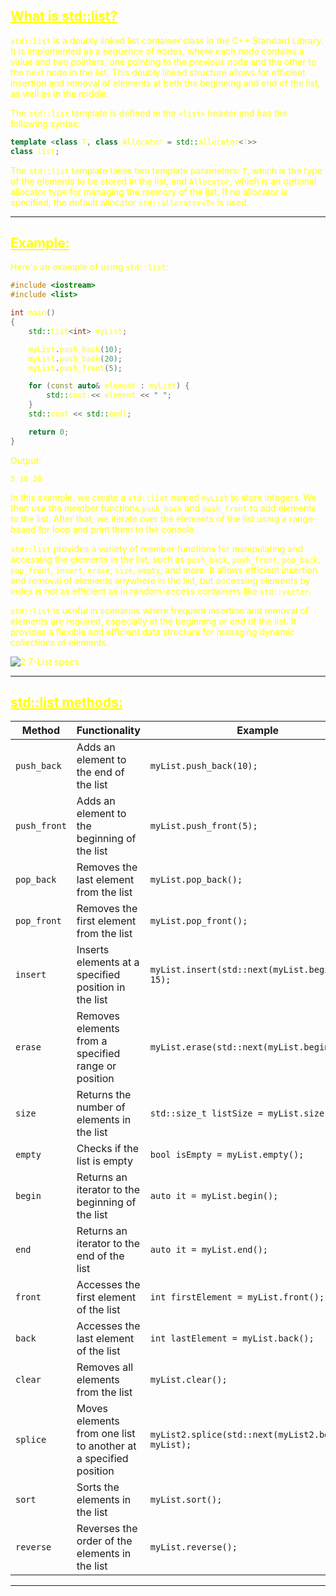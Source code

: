 ## <font color="yellow"><u>What is std::list?</u></f>


`std::list` is a doubly linked list container class in the C++ Standard Library. It is implemented as a sequence of nodes, where each node contains a value and two pointers, one pointing to the previous node and the other to the next node in the list. This doubly linked structure allows for efficient insertion and removal of elements at both the beginning and end of the list, as well as in the middle.

The `std::list` template is defined in the `<list>` header and has the following syntax:

```cpp
template <class T, class Allocator = std::allocator<T>>
class list;
```

The `std::list` template takes two template parameters: `T`, which is the type of the elements to be stored in the list, and `Allocator`, which is an optional allocator type for managing the memory of the list. If no allocator is specified, the default allocator `std::allocator<T>` is used.

---
## <font color="yellow"><u>Example:</u></font>

Here's an example of using `std::list`:

```cpp
#include <iostream>
#include <list>

int main()
{
    std::list<int> myList;

    myList.push_back(10);
    myList.push_back(20);
    myList.push_front(5);

    for (const auto& element : myList) {
        std::cout << element << " ";
    }
    std::cout << std::endl;

    return 0;
}
```

Output:
```
5 10 20
```

In this example, we create a `std::list` named `myList` to store integers. We then use the member functions `push_back` and `push_front` to add elements to the list. After that, we iterate over the elements of the list using a range-based for loop and print them to the console.

`std::list` provides a variety of member functions for manipulating and accessing the elements in the list, such as `push_back`, `push_front`, `pop_back`, `pop_front`, `insert`, `erase`, `size`, `empty`, and more. It allows efficient insertion and removal of elements anywhere in the list, but accessing elements by index is not as efficient as in random-access containers like `std::vector`.

`std::list` is useful in scenarios where frequent insertion and removal of elements are required, especially at the beginning or end of the list. It provides a flexible and efficient data structure for managing dynamic collections of elements.

![2 7-List specs](https://github.com/Ali-Elbana/STL-Notes/assets/97269796/e9962de8-5cf5-457f-aacc-60dcaffb5cab)

---
## <font color="yellow"><u>std::list methods:</u></f>

|Method|Functionality|Example|
|---|---|---|
|`push_back`|Adds an element to the end of the list|`myList.push_back(10);`|
|`push_front`|Adds an element to the beginning of the list|`myList.push_front(5);`|
|`pop_back`|Removes the last element from the list|`myList.pop_back();`|
|`pop_front`|Removes the first element from the list|`myList.pop_front();`|
|`insert`|Inserts elements at a specified position in the list|`myList.insert(std::next(myList.begin()), 15);`|
|`erase`|Removes elements from a specified range or position|`myList.erase(std::next(myList.begin()));`|
|`size`|Returns the number of elements in the list|`std::size_t listSize = myList.size();`|
|`empty`|Checks if the list is empty|`bool isEmpty = myList.empty();`|
|`begin`|Returns an iterator to the beginning of the list|`auto it = myList.begin();`|
|`end`|Returns an iterator to the end of the list|`auto it = myList.end();`|
|`front`|Accesses the first element of the list|`int firstElement = myList.front();`|
|`back`|Accesses the last element of the list|`int lastElement = myList.back();`|
|`clear`|Removes all elements from the list|`myList.clear();`|
|`splice`|Moves elements from one list to another at a specified position|`myList2.splice(std::next(myList2.begin()), myList);`|
|`sort`|Sorts the elements in the list|`myList.sort();`|
|`reverse`|Reverses the order of the elements in the list|`myList.reverse();`|

---



